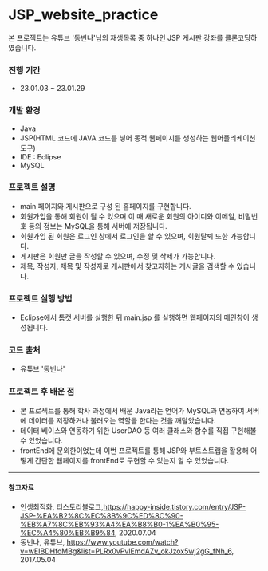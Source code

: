 # JSP_website_practice
본 프로젝트는 유튜브 '동빈나'님의 재생목록 중 하나인 JSP 게시판 강좌를 클론코딩하였습니다.

### 진행 기간
- 23.01.03 ~ 23.01.29


### 개발 환경
- Java
- JSP(HTML 코드에 JAVA 코드를 넣어 동적 웹페이지를 생성하는 웹어플리케이션 도구)
- IDE : Eclipse
- MySQL

### 프로젝트 설명
- main 페이지와 게시판으로 구성 된 홈페이지를 구현합니다.
- 회원가입을 통해 회원이 될 수 있으며 이 때 새로운 회원의 아이디와 이메일, 비밀번호 등의 정보는 MySQL을 통해 서버에 저장됩니다.
- 회원가입 된 회원은 로그인 창에서 로그인을 할 수 있으며, 회원탈퇴 또한 가능합니다.
- 게시판은 회원만 글을 작성할 수 있으며, 수정 및 삭제가 가능합니다. 
- 제목, 작성자, 제목 및 작성자로 게시판에서 찾고자하는 게시글을 검색할 수 있습니다. 

### 프로젝트 실행 방법
- Eclipse에서 톰캣 서버를 실행한 뒤 main.jsp 를 실행하면 웹페이지의 메인창이 생성됩니다.

### 코드 출처
- 유튜브 '동빈나'

### 프로젝트 후 배운 점
- 본 프로젝트를 통해 학사 과정에서 배운 Java라는 언어가 MySQL과 연동하여 서버에 데이터를 저장하거나 불러오는 역할을 한다는 것을 깨달았습니다.
- 데이터 베이스와 연동하기 위한  UserDAO 등 여러 클래스와 함수를 직접 구현해볼 수 있었습니다. 
- frontEnd에 문외한이었는데 이번 프로젝트를 통해 JSP와 부트스트랩을 활용해 어떻게 간단한 웹페이지를 frontEnd로 구현할 수 있는지 알 수 있었습니다. 

___
#### 참고자료 
- 인생최적화, 티스토리블로그,<https://happy-inside.tistory.com/entry/JSP-JSP-%EA%B2%8C%EC%8B%9C%ED%8C%90-%EB%A7%8C%EB%93%A4%EA%B8%B0-1%EA%B0%95-%EC%A4%80%EB%B9%84>, 2020.07.04
- 동빈나, 유튜브, <https://www.youtube.com/watch?v=wEIBDHfoMBg&list=PLRx0vPvlEmdAZv_okJzox5wj2gG_fNh_6>, 2017.05.04


